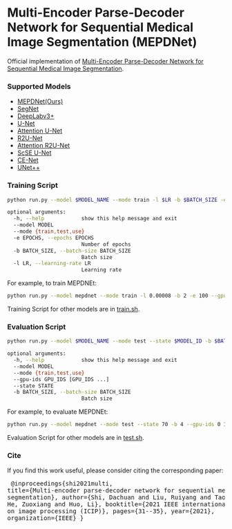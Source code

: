 # Multi-Encoder Parse-Decoder Network for Sequential Medical Image Segmentation (MEPDNet)

Official implementation of [Multi-Encoder Parse-Decoder Network for Sequential Medical Image Segmentation](https://ieeexplore.ieee.org/abstract/document/9506463). 

### Supported Models

* [MEPDNet(Ours)](./model/MEPDNet.py)
* [SegNet](./model/SegNet.py)
* [DeepLabv3+](./model/DeepLab_v3plus.py)
* [U-Net](./model/UNet.py)
* [Attention U-Net](./model/AttUNet.py)
* [R2U-Net](./model/AR2UNet.py)
* [Attention R2U-Net](./model/AR2UNet.py)
* [ScSE U-Net](./model/SCSEUNet.py)
* [CE-Net](./model/CENet.py)
* [UNet++](./model/NestedUNet.py)


### Training Script

```bash
python run.py --model $MODEL_NAME --mode train -l $LR -b $BATCH_SIZE -e $EPOCHS --gpu-id $GPU_ID

optional arguments:
  -h, --help            show this help message and exit
  --model MODEL
  --mode {train,test,use}
  -e EPOCHS, --epochs EPOCHS
                        Number of epochs
  -b BATCH_SIZE, --batch-size BATCH_SIZE
                        Batch size
  -l LR, --learning-rate LR
                        Learning rate
```

For example, to train MEPDNEt:

```bash
python run.py --model mepdnet --mode train -l 0.00008 -b 2 -e 100 --gpu-id 0 1
```

Training Script for other models are in [train.sh](train.sh).


### Evaluation Script

```bash
python run.py --model $MODEL_NAME --mode test --state $MODEL_ID -b $BATCH_SIZE --gpu-ids $GPU_ID

optional arguments:
  -h, --help            show this help message and exit
  --model MODEL
  --mode {train,test,use}
  --gpu-ids GPU_IDS [GPU_IDS ...]
  --state STATE
  -b BATCH_SIZE, --batch-size BATCH_SIZE
                        Batch size
```

For example, to evaluate MEPDNEt:
```bash
python run.py --model mepdnet --mode test --state 70 -b 4 --gpu-ids 0 1
```
Evaluation Script for other models are in [test.sh](test.sh).


### Cite
If you find this work useful, please consider citing the corresponding paper:
<pre/>
@inproceedings{shi2021multi,
  title={Multi-encoder parse-decoder network for sequential medical image segmentation},
  author={Shi, Dachuan and Liu, Ruiyang and Tao, Linmi and He, Zuoxiang and Huo, Li},
  booktitle={2021 IEEE international conference on image processing (ICIP)},
  pages={31--35},
  year={2021},
  organization={IEEE}
}
</pre>